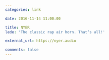 ```yaml
---
categories: link

date: 2016-11-14 11:00:00

title: NYER
lede: 'The classic rap air horn. That‘s all!'

external_url: https://nyer.audio

comments: false
---
```

